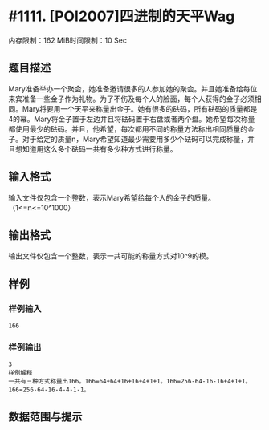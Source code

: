# #1111. [POI2007]四进制的天平Wag

内存限制：162 MiB时间限制：10 Sec

## 题目描述

Mary准备举办一个聚会，她准备邀请很多的人参加她的聚会。并且她准备给每位来宾准备一些金子作为礼物。为了不伤及每个人的脸面，每个人获得的金子必须相同。Mary将要用一个天平来称量出金子。她有很多的砝码，所有砝码的质量都是4的幂。Mary将金子置于左边并且将砝码置于右盘或者两个盘。她希望每次称量都使用最少的砝码。并且，他希望，每次都用不同的称量方法称出相同质量的金子。对于给定的质量n，Mary希望知道最少需要用多少个砝码可以完成称量，并且想知道用这么多个砝码一共有多少种方式进行称量。

## 输入格式

输入文件仅包含一个整数，表示Mary希望给每个人的金子的质量。（1<=n<=10^1000）

## 输出格式

输出文件仅包含一个整数，表示一共可能的称量方式对10^9的模。

## 样例

### 样例输入

    
    166
    
    
    

### 样例输出

    
    3
    样例解释
    一共有三种方式称量出166。166=64+64+16+16+4+1+1。166=256-64-16-16+4+1+1。166=256-64-16-4-4-1-1。
    

## 数据范围与提示
